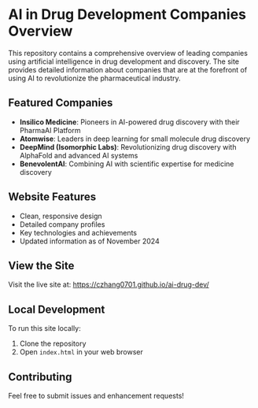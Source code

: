 # AI in Drug Development Companies Overview

This repository contains a comprehensive overview of leading companies using artificial intelligence in drug development and discovery. The site provides detailed information about companies that are at the forefront of using AI to revolutionize the pharmaceutical industry.

## Featured Companies

- **Insilico Medicine**: Pioneers in AI-powered drug discovery with their PharmaAI Platform
- **Atomwise**: Leaders in deep learning for small molecule drug discovery
- **DeepMind (Isomorphic Labs)**: Revolutionizing drug discovery with AlphaFold and advanced AI systems
- **BenevolentAI**: Combining AI with scientific expertise for medicine discovery

## Website Features

- Clean, responsive design
- Detailed company profiles
- Key technologies and achievements
- Updated information as of November 2024

## View the Site

Visit the live site at: https://czhang0701.github.io/ai-drug-dev/

## Local Development

To run this site locally:
1. Clone the repository
2. Open `index.html` in your web browser

## Contributing

Feel free to submit issues and enhancement requests!
